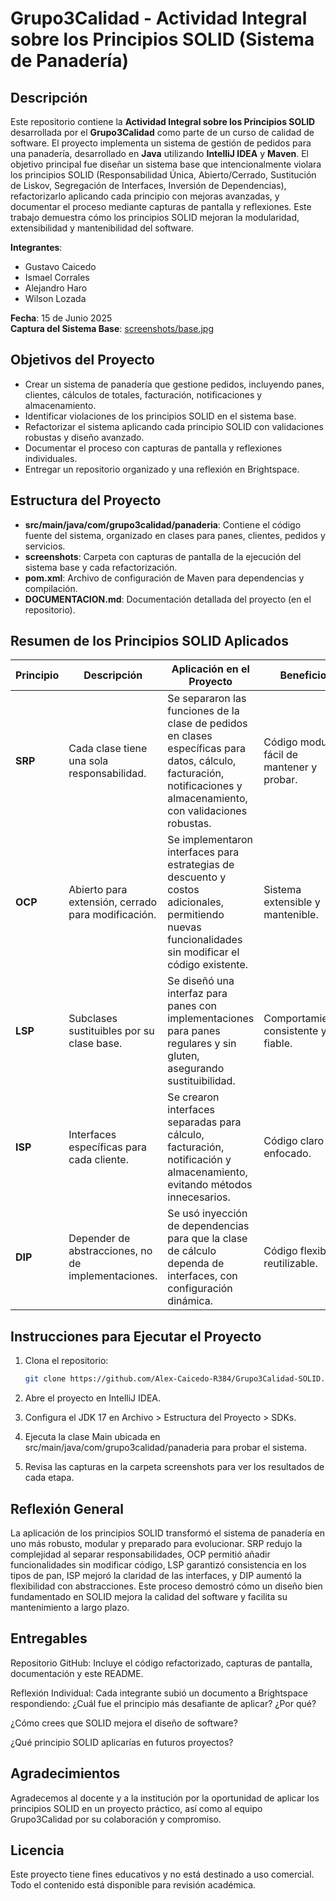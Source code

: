 # Grupo3Calidad - Actividad Integral sobre los Principios SOLID (Sistema de Panadería)

## Descripción
Este repositorio contiene la **Actividad Integral sobre los Principios SOLID** desarrollada por el **Grupo3Calidad** como parte de un curso de calidad de software. El proyecto implementa un sistema de gestión de pedidos para una panadería, desarrollado en **Java** utilizando **IntelliJ IDEA** y **Maven**. El objetivo principal fue diseñar un sistema base que intencionalmente violara los principios SOLID (Responsabilidad Única, Abierto/Cerrado, Sustitución de Liskov, Segregación de Interfaces, Inversión de Dependencias), refactorizarlo aplicando cada principio con mejoras avanzadas, y documentar el proceso mediante capturas de pantalla y reflexiones. Este trabajo demuestra cómo los principios SOLID mejoran la modularidad, extensibilidad y mantenibilidad del software.

**Integrantes**:  
- Gustavo Caicedo  
- Ismael Corrales  
- Alejandro Haro  
- Wilson Lozada  

**Fecha**: 15 de Junio 2025  
**Captura del Sistema Base**: [screenshots/base.jpg](screenshots/base.jpg)

## Objetivos del Proyecto
- Crear un sistema de panadería que gestione pedidos, incluyendo panes, clientes, cálculos de totales, facturación, notificaciones y almacenamiento.
- Identificar violaciones de los principios SOLID en el sistema base.
- Refactorizar el sistema aplicando cada principio SOLID con validaciones robustas y diseño avanzado.
- Documentar el proceso con capturas de pantalla y reflexiones individuales.
- Entregar un repositorio organizado y una reflexión en Brightspace.

## Estructura del Proyecto
- **src/main/java/com/grupo3calidad/panaderia**: Contiene el código fuente del sistema, organizado en clases para panes, clientes, pedidos y servicios.
- **screenshots**: Carpeta con capturas de pantalla de la ejecución del sistema base y cada refactorización.
- **pom.xml**: Archivo de configuración de Maven para dependencias y compilación.
- **DOCUMENTACION.md**: Documentación detallada del proyecto (en el repositorio).

## Resumen de los Principios SOLID Aplicados

| Principio | Descripción | Aplicación en el Proyecto | Beneficio | Captura |
|-----------|-------------|---------------------------|-----------|---------|
| **SRP** | Cada clase tiene una sola responsabilidad. | Se separaron las funciones de la clase de pedidos en clases específicas para datos, cálculo, facturación, notificaciones y almacenamiento, con validaciones robustas. | Código modular, fácil de mantener y probar. | [screenshots/srp.jpg](screenshots/SRP.jpg) |
| **OCP** | Abierto para extensión, cerrado para modificación. | Se implementaron interfaces para estrategias de descuento y costos adicionales, permitiendo nuevas funcionalidades sin modificar el código existente. | Sistema extensible y mantenible. | [screenshots/ocp.jpg](screenshots/OCP.jpg) |
| **LSP** | Subclases sustituibles por su clase base. | Se diseñó una interfaz para panes con implementaciones para panes regulares y sin gluten, asegurando sustituibilidad. | Comportamiento consistente y fiable. | [screenshots/lsp.jpg](screenshots/LSP.jpg) |
| **ISP** | Interfaces específicas para cada cliente. | Se crearon interfaces separadas para cálculo, facturación, notificación y almacenamiento, evitando métodos innecesarios. | Código claro y enfocado. | [screenshots/isp.jpg](screenshots/ISP.jpg) |
| **DIP** | Depender de abstracciones, no de implementaciones. | Se usó inyección de dependencias para que la clase de cálculo dependa de interfaces, con configuración dinámica. | Código flexible y reutilizable. | [screenshots/dip.jpg](screenshots/DIP.jpg) |

## Instrucciones para Ejecutar el Proyecto
1. Clona el repositorio:
   ```bash
   git clone https://github.com/Alex-Caicedo-R384/Grupo3Calidad-SOLID.git

2. Abre el proyecto en IntelliJ IDEA.

3. Configura el JDK 17 en Archivo > Estructura del Proyecto > SDKs.

4. Ejecuta la clase Main ubicada en src/main/java/com/grupo3calidad/panaderia para probar el sistema.

5. Revisa las capturas en la carpeta screenshots para ver los resultados de cada etapa.

## Reflexión General
La aplicación de los principios SOLID transformó el sistema de panadería en uno más robusto, modular y preparado para evolucionar. SRP redujo la complejidad al separar responsabilidades, OCP permitió añadir funcionalidades sin modificar código, LSP garantizó consistencia en los tipos de pan, ISP mejoró la claridad de las interfaces, y DIP aumentó la flexibilidad con abstracciones. Este proceso demostró cómo un diseño bien fundamentado en SOLID mejora la calidad del software y facilita su mantenimiento a largo plazo.

## Entregables
Repositorio GitHub: Incluye el código refactorizado, capturas de pantalla, documentación y este README.

Reflexión Individual: Cada integrante subió un documento a Brightspace respondiendo:
¿Cuál fue el principio más desafiante de aplicar? ¿Por qué?

¿Cómo crees que SOLID mejora el diseño de software?

¿Qué principio SOLID aplicarías en futuros proyectos?

## Agradecimientos
Agradecemos al docente y a la institución por la oportunidad de aplicar los principios SOLID en un proyecto práctico, así como al equipo Grupo3Calidad por su colaboración y compromiso.

## Licencia
Este proyecto tiene fines educativos y no está destinado a uso comercial. Todo el contenido está disponible para revisión académica.
